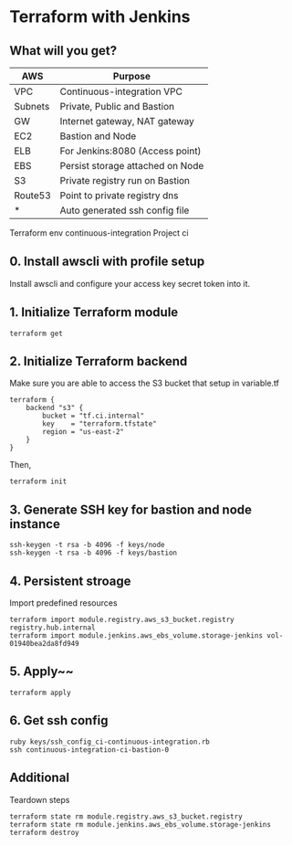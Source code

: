 # Terraform with Jenkins
## What will you get?
| AWS    | Purpose                          |
|--------|----------------------------------|
| VPC    | Continuous-integration VPC       |
| Subnets| Private, Public and Bastion      |
| GW     | Internet gateway, NAT gateway    |
| EC2    | Bastion and Node                 |
| ELB    | For Jenkins:8080 (Access point)  |
| EBS    | Persist storage attached on Node |
| S3     | Private registry run on Bastion  |
| Route53| Point to private registry dns    |
| *      | Auto generated ssh config file   |

Terraform env continuous-integration
Project ci
## 0. Install awscli with profile setup
Install awscli and configure your access key secret token into it.
## 1. Initialize Terraform module
```language
terraform get
```
## 2. Initialize Terraform backend
Make sure you are able to access the S3 bucket that setup in variable.tf
```language
terraform {
    backend "s3" {
        bucket = "tf.ci.internal"
        key    = "terraform.tfstate"
        region = "us-east-2"
    }
}

```
Then,
```language
terraform init
```
## 3. Generate SSH key for bastion and node instance
```language
ssh-keygen -t rsa -b 4096 -f keys/node
ssh-keygen -t rsa -b 4096 -f keys/bastion
```
## 4. Persistent stroage
Import predefined resources
```language
terraform import module.registry.aws_s3_bucket.registry registry.hub.internal
terraform import module.jenkins.aws_ebs_volume.storage-jenkins vol-01940bea2da8fd949
```
## 5. Apply~~
```language
terraform apply
```

## 6. Get ssh config
```language
ruby keys/ssh_config_ci-continuous-integration.rb
ssh continuous-integration-ci-bastion-0
```

## Additional
Teardown steps
```language
terraform state rm module.registry.aws_s3_bucket.registry
terraform state rm module.jenkins.aws_ebs_volume.storage-jenkins
terraform destroy
```

